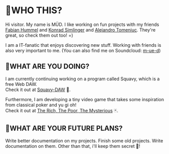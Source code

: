 

<!--
**m-ue-d/m-ue-d** is a ✨ _special_ ✨ repository because its `README.md` (this file) appears on your GitHub profile.

Here are some ideas to get you started:

- 🔭 I’m currently working on ...
- 🌱 I’m currently learning ...
- 👯 I’m looking to collaborate on ...
- 🤔 I’m looking for help with ...
- 💬 Ask me about ...
- 📫 How to reach me: ...
- 😄 Pronouns: ...
- ⚡ Fun fact: ...
-->

# :ghost:WHO THIS?

Hi visitor. My name is MÜD. I like working on fun projects with my friends <a href="https://github.com/FabianHummel">Fabian Hummel</a> and <a href="https://github.com/KonradSimlinger">Konrad Simlinger</a> and <a href="https://github.com/atomeniuc">Alejandro Tomeniuc</a>. They're great, so check them out too! =)

I am a IT-fanatic that enjoys discovering new stuff. Working with friends is also very important to me.
(You can also find me on Soundcloud: <a href="https://soundcloud.com/m-ue-d">m-ue-d</a>)

## 🔭WHAT ARE YOU DOING?
I am currently continuing working on a program called Squavy, which is a free Web DAW. \
Check it out at <a href="https://github.com/Squavy-DAW">Squavy-DAW</a> 🦑.

Furthermore, I am developing a tiny video game that takes some inspiration from classical poker and yu gi oh! \
Check it out at <a href="https://github.com/m-ue-d/TheRichThePoorTheMysterious">The Rich, The Poor, The Mysterious</a> 🃏.

## 🤔WHAT ARE YOUR FUTURE PLANS?
Write better documentation on my projects. Finish some old projects. Write documentation on them. Other than that, i'll keep them secret 🤫!
